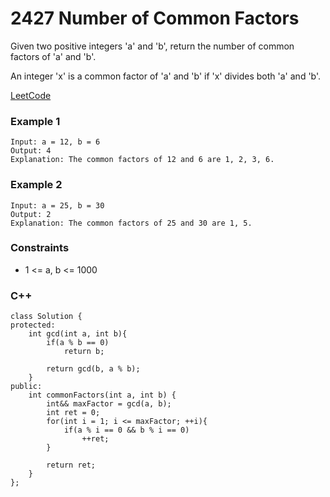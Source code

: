 # 2427 Number of Common Factors

Given two positive integers 'a' and 'b', return the number of common factors of 'a' and 'b'.

An integer 'x' is a common factor of 'a' and 'b' if 'x' divides both 'a' and 'b'.
 
[LeetCode](https://leetcode.cn/problems/number-of-common-factors/)


### Example 1

```
Input: a = 12, b = 6
Output: 4
Explanation: The common factors of 12 and 6 are 1, 2, 3, 6.
```

### Example 2

```
Input: a = 25, b = 30
Output: 2
Explanation: The common factors of 25 and 30 are 1, 5.
```

### Constraints

* 1 <= a, b <= 1000

### C++ 

```
class Solution {
protected:
    int gcd(int a, int b){
        if(a % b == 0)
            return b;
        
        return gcd(b, a % b);
    }
public:
    int commonFactors(int a, int b) {
        int&& maxFactor = gcd(a, b);
        int ret = 0;
        for(int i = 1; i <= maxFactor; ++i){
            if(a % i == 0 && b % i == 0)
                ++ret;
        }

        return ret;        
    }
};
```